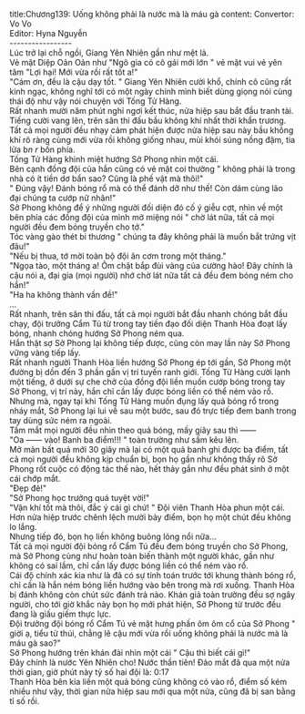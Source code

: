 title:Chương139: Uống không phải là nước mà là máu gà
content:
Convertor: Vo Vo<br>Editor: Hyna Nguyễn<br>-----------------<br>Lúc trở lại chỗ ngồi, Giang Yên Nhiên gần như mệt lả.<br>Vẻ mặt Diệp Oản Oản như "Ngô gia có cô gái mới lớn " vẻ mặt vui vẻ yên tâm "Lợi hại! Mới vừa rồi rất tốt a!"<br>"Cám ơn, đều là cậu dạy tốt. " Giang Yên Nhiên cười khổ, chính cô cũng rất kinh ngạc, không nghĩ tới có một ngày chính mình biết dùng giọng nói cùng thái độ như vậy nói chuyện với Tống Tử Hàng.<br>Rất nhanh mười năm phút nghỉ ngơi kết thúc, nửa hiệp sau bắt đầu tranh tài.<br>Tiếng cười vang lên, trên sân thi đấu bầu không khí nhất thời khẩn trương.<br>Tất cả mọi người đều nhạy cảm phát hiện được nửa hiệp sau này bầu không khí rõ ràng cùng mới vừa rồi không giống nhau, mùi khói súng nồng đậm, tia lửa b*n r* bốn phía.<br>Tống Tử Hàng khinh miệt hướng Sở Phong nhìn một cái.<br>Bên cạnh đồng đội của hắn cũng có vẻ mặt coi thường " không phải là trong nhà có ít tiền dơ bẩn sao? Cũng là phế vật mà thôi!"<br>" Đúng vậy! Đánh bóng rổ mà có thể đánh dỡ như thế! Còn dám cùng lão đại chúng ta cướp nữ nhân!"<br>Sở Phong không để ý những người đối diện đó cố ý giễu cợt, nhìn về một bên phía các đồng đội của mình mở miệng nói " chờ lát nữa, tất cả mọi người đều đem bóng truyền cho tớ."<br>Tóc vàng gào thét bi thương " chúng ta đây không phải là muốn bắt trứng vịt đâu!"<br>"Nếu bị thua, tớ mời toàn bộ đội ăn cơm trong một tháng."<br>"Ngọa tào, một tháng a! Ôm chặt bắp đùi vàng của cường hào! Đây chính là cậu nói a, đại gia (mọi người) nhớ chờ lát nữa tất cả đều đem bóng ném cho hắn!"<br>"Ha ha không thành vấn đề!"<br>...<br>Rất nhanh, trên sân thi đấu, tất cả mọi người bắt đầu nhanh chóng bắt đầu chạy, đội trưởng Cẩm Tú từ trong tay tiền đạo đối diện Thanh Hòa đoạt lấy bóng, nhanh chóng hướng Sở Phong ném qua.<br>Hắn thật sợ Sở Phong lại không tiếp được, cũng còn may lần này Sở Phong vững vàng tiếp lấy.<br>Rất nhanh người Thanh Hòa liền hướng Sở Phong ép tới gần, Sở Phong một đường bị dồn đến 3 phần gần vị trí tuyến ranh giới. Tống Tử Hàng cười lạnh một tiếng, ở dưới sự che chở của đồng đội liền muốn cướp bóng trong tay Sở Phong, vị trí này, hắn chỉ cần lấy được bóng liền có thể ném vào rổ.<br>Nhưng mà, ngay tại khi Tống Tử Hàng muốn đụng lấy quả bóng rổ trong nháy mắt, Sở Phong lại lui về sau một bước, sau đó trực tiếp đem banh trong tay dùng sức ném ra ngoài.<br>Tầm mắt mọi người đều nhìn theo quả bóng, mấy giây sau thì ——<br>"Oa —— vào! Banh ba điểm!!! " toàn trường như sấm kêu lên.<br>Mở màn bất quá mới 30 giây mà lại có một quả banh ghi được ba điểm, tất cả mọi người đều không kịp chuẩn bị, bọn họ gần như không thấy rõ Sở Phong rốt cuộc có động tác thế nào, hết thảy gần như đều phát sinh ở một cái chớp mắt.<br>"Đẹp đẽ!"<br>"Sở Phong học trưởng quá tuyệt vời!"<br>"Vận khí tốt mà thôi, đắc ý cái gì chứ! " Đội viên Thanh Hòa phun một cái.<br>Hơn nửa hiệp trước chênh lệch mười bảy điểm, bọn họ một chút đều không lo lắng.<br>Nhưng tiếp đó, bọn họ liền không buông lỏng nổi nữa...<br>Tất cả mọi người đội bóng rổ Cẩm Tú đều đem bóng truyền cho Sở Phong, mà Sở Phong cùng như hoàn toàn biến thành một người khác, gần như không có sai lầm, chỉ cần lấy được bóng liền có thể ném vào rổ.<br>Cái độ chính xác kia như là đã có sự tính toán trước tới khung thành bóng rổ, chỉ cần là hắn ném bóng liền hướng vào bên trong mà rơi xuống. Thanh Hòa bị đánh không còn chút sức đánh trả nào. Khán giả toàn trường đều sợ ngây người, cho tới giờ khắc này bọn họ mới phát hiện, Sở Phong từ trước đều đang là giấu giếm thực lực.<br>Đội trưởng đội bóng rổ Cẩm Tú vẻ mặt hưng phấn ôm ôm cổ của Sở Phong " giời ạ, tiểu tử thúi, chẳng lẽ cậu mới vừa rồi uống không phải là nước mà là máu gà sao?"<br>Sở Phong hướng trên khán đài nhìn một cái " Cậu thì biết cái gì!"<br>Đây chính là nước Yên Nhiên cho! Nước thần tiên! Đảo mắt đã qua một nửa thời gian, giờ phút này tỷ số hai đội là: 0:17<br>Thanh Hòa bên kia liền một quả bóng cũng không có vào rổ, điểm số kém nhiều như vậy, thời gian nửa hiệp sau mới qua một nửa, cũng đã bị san bằng tỉ số rồi.
